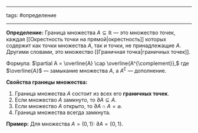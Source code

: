 ___
tags: #определение
___
**Определение:**
Граница множества $A \subseteq \mathbb{R}$ — это множество точек, каждая [[Окрестность точки на прямой|окрестность]] которых содержит как точки множества $A$, так и точки, не принадлежащие $A$. Другими словами, это множество [[Граничная точка|граничных точек]].

Формула:
$\partial A = \overline{A} \cap \overline{A^{\complement}},$ где $\overline{A}$ — замыкание множества $A$, a $A^{\complement}$ — дополнение.

**Свойства границы множества:**

1. Граница множества $A$ состоит из всех его **граничных точек**.
2. Если множество $A$ замкнуто, то $\partial A \subseteq A.$
3. Если множество $A$ открыто, то $\partial A \cap A = \varnothing.$
4. Граница множества всегда замкнута.

**Пример:**
Для множества $A = (0, 1)$: $\partial A = \{0, 1\}.$